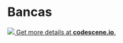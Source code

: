 # Bancas

[![](https://codescene.io/projects/5941/status.svg) Get more details at **codescene.io**.](https://codescene.io/projects/5941/jobs/latest-successful/results)
